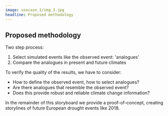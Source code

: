 ```yaml
---
image: usecase_1/img_3.jpg
headline: Proposed methodology
---
```


## Proposed methodology

Two step process:

1. Select simulated events like the observed event: 'analogues'
1. Compare the analogues in present and future climates

To verify the quality of the results, we have to consider:

- How to define the observed event, how to select analogues?
- Are there analogues that resemble the observed event?
- Does this provide robust and reliable climate change information?

In the remainder of this storyboard we provide a proof-of-concept, creating
storylines of future European drought events like 2018.
